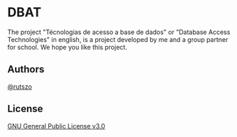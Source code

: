 # DBAT

The project "Técnologias de acesso a base de dados" or "Database Access Technologies" in english, is a project developed by me and a group partner for school. We hope you like this project.




## Authors

[@rutszo](https://www.github.com/rutszo) 


## License

[GNU General Public License v3.0](https://choosealicense.com/licenses/gpl-3.0/)

